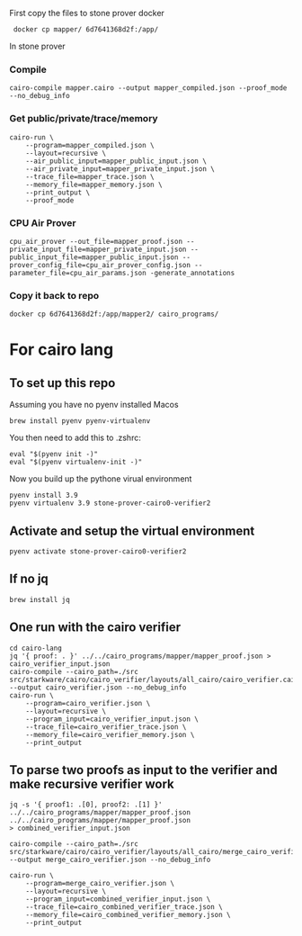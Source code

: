 First copy the files to stone prover docker
```
 docker cp mapper/ 6d7641368d2f:/app/
```
In stone prover
### Compile
```
cairo-compile mapper.cairo --output mapper_compiled.json --proof_mode --no_debug_info
```

### Get public/private/trace/memory

```
cairo-run \
    --program=mapper_compiled.json \
    --layout=recursive \
    --air_public_input=mapper_public_input.json \
    --air_private_input=mapper_private_input.json \
    --trace_file=mapper_trace.json \
    --memory_file=mapper_memory.json \
    --print_output \
    --proof_mode
```

### CPU Air Prover

```
cpu_air_prover --out_file=mapper_proof.json --private_input_file=mapper_private_input.json --public_input_file=mapper_public_input.json --prover_config_file=cpu_air_prover_config.json --parameter_file=cpu_air_params.json -generate_annotations
```

### Copy it back to repo
```
docker cp 6d7641368d2f:/app/mapper2/ cairo_programs/
```

# For cairo lang
## To set up this repo
Assuming you have no pyenv installed
Macos
```
brew install pyenv pyenv-virtualenv
```
You then need to add this to .zshrc:
```
eval "$(pyenv init -)"
eval "$(pyenv virtualenv-init -)"
```
Now you build up the pythone virual environment
```
pyenv install 3.9
pyenv virtualenv 3.9 stone-prover-cairo0-verifier2
```
## Activate and setup the virtual environment
```
pyenv activate stone-prover-cairo0-verifier2
```

## If no jq
```
brew install jq
```
## One run with the cairo verifier
```
cd cairo-lang
jq '{ proof: . }' ../../cairo_programs/mapper/mapper_proof.json > cairo_verifier_input.json
cairo-compile --cairo_path=./src src/starkware/cairo/cairo_verifier/layouts/all_cairo/cairo_verifier.cairo --output cairo_verifier.json --no_debug_info
cairo-run \
    --program=cairo_verifier.json \
    --layout=recursive \
    --program_input=cairo_verifier_input.json \
    --trace_file=cairo_verifier_trace.json \
    --memory_file=cairo_verifier_memory.json \
    --print_output
```

## To parse two proofs as input to the verifier and make recursive verifier work
```
jq -s '{ proof1: .[0], proof2: .[1] }' ../../cairo_programs/mapper/mapper_proof.json ../../cairo_programs/mapper/mapper_proof.json
> combined_verifier_input.json

cairo-compile --cairo_path=./src src/starkware/cairo/cairo_verifier/layouts/all_cairo/merge_cairo_verifier.cairo --output merge_cairo_verifier.json --no_debug_info

cairo-run \
    --program=merge_cairo_verifier.json \
    --layout=recursive \
    --program_input=combined_verifier_input.json \
    --trace_file=cairo_combined_verifier_trace.json \
    --memory_file=cairo_combined_verifier_memory.json \
    --print_output
```

